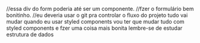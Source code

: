  //essa div do form poderia até ser um componente.
  //fzer o formulário bem bonitinho.
  //eu deveria usar o git pra controlar o fluxo do projeto
tudo vai mudar quando eu usar styled components
vou ter que mudar tudo com styled components e fzer uma coisa mais bonita
lembre-se de estudar estrutura de dados